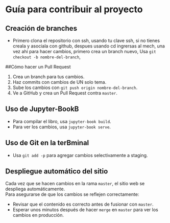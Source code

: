 # Guía para contribuir al proyecto

## Creación de branches
- Primero clona el repositorio con ssh,
 usando tu clave ssh, si no tienes creala y asociala con github,
 despues usando cd ingrersas al mech, una vez ahí para hacer cambios,
 primero crea un branch nuevo, 
 Usa `git checkout -b nombre-del-branch`,

##Cómo hacer un Pull Request
1. Crea un branch para tus cambios.
2. Haz commits con cambios de UN solo tema.
3. Sube los cambios con `git push origin nombre-del-branch`.
4. Ve a GitHub y crea un Pull Request contra `master`.

## Uso de Jupyter-BookB
- Para compilar el libro, usa `jupyter-book build`.
- Para ver los cambios, usa `jupyter-book serve`.

## Uso de Git en la terBminal
- Usa `git add -p` para agregar cambios selectivamente a staging.

## Despliegue automático del sitio
Cada vez que se hacen cambios en la rama `master`, el sitio web se despliega automáticamente.  
Para asegurarse de que los cambios se reflejen correctamente:
- Revisar que el contenido es correcto antes de fusionar con `master`.
- Esperar unos minutos después de hacer `merge` en `master` para ver los cambios en producción.

